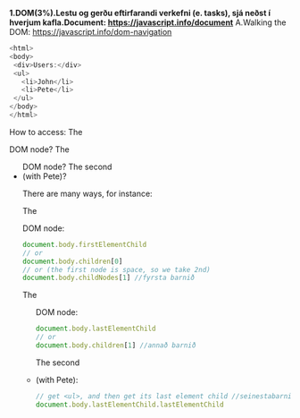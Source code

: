 __1.DOM(3%).Lestu og gerðu eftirfarandi verkefni (e. tasks), sjá neðst í hverjum kafla.Document: https://javascript.info/document__
A.Walking the DOM: https://javascript.info/dom-navigation

 ```javascript
<html>
<body>
  <div>Users:</div>
  <ul>
    <li>John</li>
    <li>Pete</li>
  </ul>
</body>
</html>
 ```

How to access:
    The <div> DOM node?
    The <ul> DOM node?
    The second <li> (with Pete)?

There are many ways, for instance:
 
The <div> DOM node:
 
 ```javascript
document.body.firstElementChild
// or
document.body.children[0]
// or (the first node is space, so we take 2nd)
document.body.childNodes[1] //fyrsta barnið
 ```
The <ul> DOM node:
 
 ```javascript
document.body.lastElementChild
// or
document.body.children[1] //annað barnið
 ```
The second <li> (with Pete):
 
  ```javascript
// get <ul>, and then get its last element child //seinestabarnið
document.body.lastElementChild.lastElementChild
 ```
